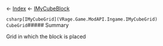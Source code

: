 ← [Index](Api-Index) ← [IMyCubeBlock](VRage.Game.ModAPI.Ingame.IMyCubeBlock)

```csharp[IMyCubeGrid](VRage.Game.ModAPI.Ingame.IMyCubeGrid) CubeGrid```##### Summary

Grid in which the block is placed

